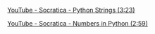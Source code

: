 [YouTube - Socratica - Python Strings (3:23)](https://www.youtube.com/watch?v=iAzShkKzpJo)

[YouTube - Socratica - Numbers in Python (2:59)](https://www.youtube.com/watch?v=_87ASgggEg0)


